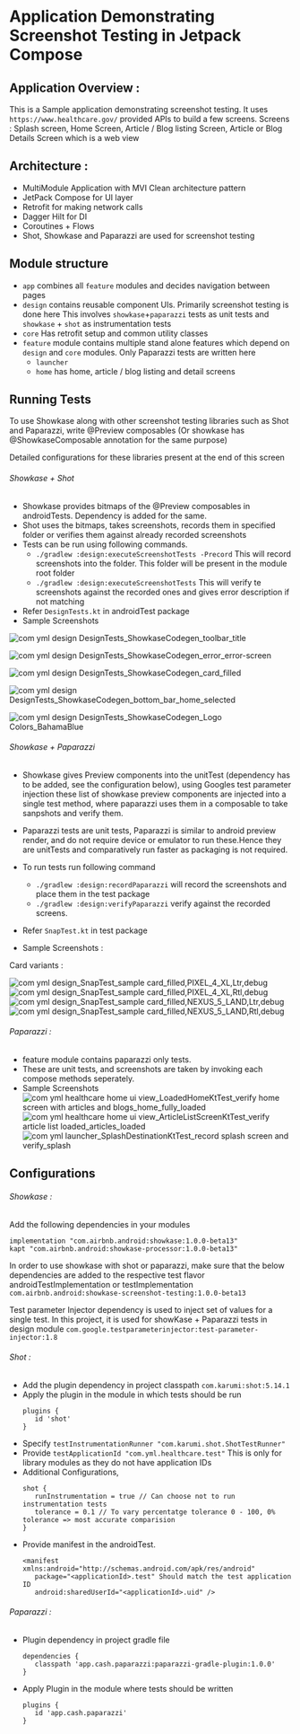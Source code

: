 # Application Demonstrating Screenshot Testing in Jetpack Compose

## Application Overview :
   This is a Sample application demonstrating screenshot testing. 
   It uses `https://www.healthcare.gov/` provided APIs to build a few screens.
   Screens : Splash screen, Home Screen, Article / Blog listing Screen, Article or Blog Details Screen which is a web view
   
## Architecture :
- MultiModule Application with MVI Clean architecture pattern
- JetPack Compose for UI layer
- Retrofit for making network calls
- Dagger Hilt for DI
- Coroutines + Flows
- Shot, Showkase and Paparazzi are used for screenshot testing

## Module structure
- `app` combines all `feature` modules and decides navigation between pages
- `design` contains reusable component UIs. Primarily screenshot testing is done here This involves `showkase`+`paparazzi` tests as unit tests and `showkase` + `shot` as instrumentation tests
- `core` Has retrofit setup and common utility classes
- `feature` module contains multiple stand alone features which depend on `design` and `core` modules. Only Paparazzi tests are written here
    - `launcher`
    - `home` has home, article / blog listing and detail screens

## Running Tests
   To use Showkase along with other screenshot testing libraries such as Shot and Paparazzi, write 
   @Preview composables (Or showkase has @ShowkaseComposable annotation for the same purpose)

   Detailed configurations for these libraries present at the end of this screen

  ###### Showkase + Shot
  - Showkase provides bitmaps of the @Preview composables in androidTests. Dependency is added for the same.
  - Shot uses the bitmaps, takes screenshots, records them in specified folder or verifies them against already recorded screenshots
  - Tests can be run using following commands.
      - `./gradlew :design:executeScreenshotTests -Precord` This will record screenshots into the folder. This folder will be 
               present in the module root folder
      - `./gradlew :design:executeScreenshotTests` This will verify te screenshots against the recorded ones and gives error description if not matching
  - Refer `DesignTests.kt` in androidTest package
  - Sample Screenshots

![com yml design DesignTests_ShowkaseCodegen_toolbar_title](https://user-images.githubusercontent.com/102218374/183367914-ee481c6b-6f10-45b6-81dc-ec1d7168b2d9.png)
  
![com yml design DesignTests_ShowkaseCodegen_error_error-screen](https://user-images.githubusercontent.com/102218374/183367967-592b61d1-3b4a-44b1-b02c-49f0fb5b11ab.png)

![com yml design DesignTests_ShowkaseCodegen_card_filled](https://user-images.githubusercontent.com/102218374/183368041-47b66296-f2b6-488b-93a7-a51eb38e256a.png)

![com yml design DesignTests_ShowkaseCodegen_bottom_bar_home_selected](https://user-images.githubusercontent.com/102218374/183368076-1e38f533-2714-45f1-8aa9-f8c0acfbe4a9.png)


![com yml design DesignTests_ShowkaseCodegen_Logo Colors_BahamaBlue](https://user-images.githubusercontent.com/102218374/183368516-b0f66956-950f-461d-9ca8-ab5327690ca2.png)


   ###### Showkase + Paparazzi
   - Showkase gives Preview components into the unitTest (dependency has to be added, see the configuration below), using Googles test parameter injection these
list of showkase preview components are injected into a single test method, where paparazzi uses them in a composable to take sanpshots and verify them.
- Paparazzi tests are unit tests, Paparazzi is similar to android preview render, and do not require device or emulator to run these.Hence they are unitTests and comparatively run faster as packaging is not required.
- To run tests run following command
   - `./gradlew :design:recordPaparazzi` will record the screenshots and place them in the test package
   - `./gradlew :design:verifyPaparazzi` verify against the recorded screens.
- Refer `SnapTest.kt` in test package

- Sample Screenshots : 

Card variants :

![com yml design_SnapTest_sample card_filled,PIXEL_4_XL,Ltr,debug](https://user-images.githubusercontent.com/102218374/183363436-7395e86d-ac49-4416-9dde-43a992376aed.png)
![com yml design_SnapTest_sample card_filled,PIXEL_4_XL,Rtl,debug](https://user-images.githubusercontent.com/102218374/183363499-ccc9a4bd-79bc-4b07-890e-c01e0a17aadc.png)
![com yml design_SnapTest_sample card_filled,NEXUS_5_LAND,Ltr,debug](https://user-images.githubusercontent.com/102218374/183363530-154bbae9-f726-4117-8e1c-41f744bbac78.png)
![com yml design_SnapTest_sample card_filled,NEXUS_5_LAND,Rtl,debug](https://user-images.githubusercontent.com/102218374/183363541-c204014b-d706-4e1f-ac26-164d777e6ef1.png)


###### Paparazzi :
- feature module contains paparazzi only tests.
- These are unit tests, and screenshots are taken by invoking each compose methods seperately.
- Sample Screenshots
![com yml healthcare home ui view_LoadedHomeKtTest_verify home screen with articles and blogs_home_fully_loaded](https://user-images.githubusercontent.com/102218374/183365810-ceb7e892-7b68-47c1-ab9b-2f70f90bf680.png)
![com yml healthcare home ui view_ArticleListScreenKtTest_verify article list loaded_articles_loaded](https://user-images.githubusercontent.com/102218374/183365883-89b37d56-a3ed-449e-a290-28c72466c2e4.png)
![com yml launcher_SplashDestinationKtTest_record splash screen and verify_splash](https://user-images.githubusercontent.com/102218374/183366176-9253d1bb-aeba-4d68-856f-ed66910f0f8b.png)



## Configurations

###### Showkase : 

Add the following dependencies in your modules
   ```
   implementation "com.airbnb.android:showkase:1.0.0-beta13"
   kapt "com.airbnb.android:showkase-processor:1.0.0-beta13"
   ```
In order to use showkase with shot or paparazzi, make sure that the below dependencies are added to the respective test flavor androidTestImplementation or testImplementation `com.airbnb.android:showkase-screenshot-testing:1.0.0-beta13`

Test parameter Injector dependency is used to inject set of values for a single test. In this project, it is used for showKase + Paparazzi tests in design module `com.google.testparameterinjector:test-parameter-injector:1.8`

###### Shot :
- Add the plugin dependency in project classpath `com.karumi:shot:5.14.1`
- Apply the plugin in the module in which tests should be run
   ```
   plugins {
      id 'shot'
   }
   ```
- Specify `testInstrumentationRunner "com.karumi.shot.ShotTestRunner"`
- Provide `testApplicationId "com.yml.healthcare.test"` This is only for library modules as they do not have application IDs
- Additional Configurations,
   ```
   shot { 
      runInstrumentation = true // Can choose not to run instrumentation tests
      tolerance = 0.1 // To vary percentatge tolerance 0 - 100, 0% tolerance => most accurate comparision
   }
   ```
- Provide manifest in the androidTest.
   ```
   <manifest xmlns:android="http://schemas.android.com/apk/res/android"
      package="<applicationId>.test" Should match the test application ID
      android:sharedUserId="<applicationId>.uid" />
   ```

###### Paparazzi :
- Plugin dependency in project gradle file
   ```
   dependencies {
      classpath 'app.cash.paparazzi:paparazzi-gradle-plugin:1.0.0'
   }
   ```
- Apply Plugin in the module where tests should be written
   ```
   plugins {
      id 'app.cash.paparazzi'
   }
   ```

